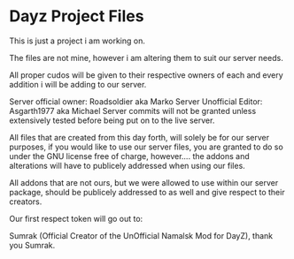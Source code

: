 # Dayz Project Files

This is just a project i am working on.

The files are not mine, however i am altering them to suit our server needs.

All proper cudos will be given to their respective owners of each and every addition i will be adding to our server.

Server official owner: Roadsoldier aka Marko
Server Unofficial Editor: Asgarth1977 aka Michael
Server commits will not be granted unless extensively tested before being put on to the live server.

All files that are created from this day forth, will solely be for our server purposes, if you would like to use our server files, you are granted to do so under the GNU license free of charge, however.... the addons and alterations will have to publicely addressed when using our files.

All addons that are not ours, but we were allowed to use within our server package, should be publicely addressed to as well and give respect to their creators.

Our first respect token will go out to:

Sumrak (Official Creator of the UnOfficial Namalsk Mod for DayZ), thank you Sumrak.

